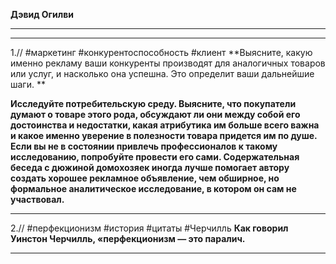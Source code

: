 **Дэвид Огилви**
___
___
1.// #маркетинг #конкурентоспособность #клиент
**Выясните, какую именно рекламу ваши конкуренты производят для аналогичных товаров или услуг, и насколько она успешна. Это определит ваши дальнейшие шаги. **

**Исследуйте потребительскую среду. Выясните, что покупатели думают о товаре этого рода, обсуждают ли они между собой его достоинства и недостатки, какая атрибутика им больше всего важна и какое именно уверение в полезности товара придется им по душе. Если вы не в состоянии привлечь профессионалов к такому исследованию, попробуйте провести его сами. Содержательная беседа с дюжиной домохозяек иногда лучше помогает автору создать хорошее рекламное объявление, чем обширное, но формальное аналитическое исследование, в котором он сам не участвовал.**
___
2.//  #перфекционизм #история #цитаты #Черчилль
**Как говорил Уинстон Черчилль, «перфекционизм — это паралич.**
___
